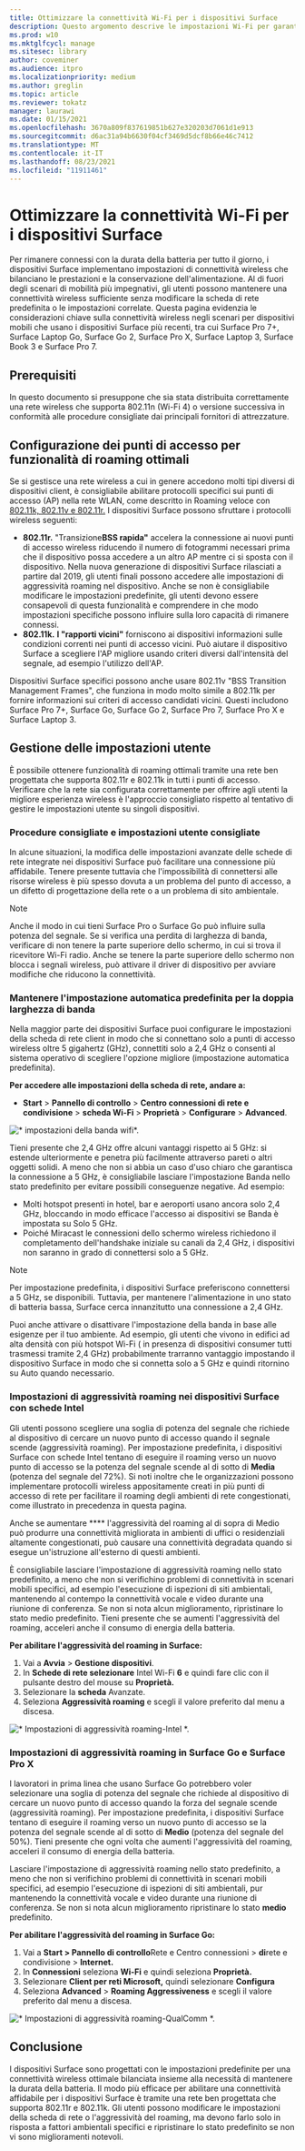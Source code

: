 ```yaml
---
title: Ottimizzare la connettività Wi-Fi per i dispositivi Surface
description: Questo argomento descrive le impostazioni Wi-Fi per garantire che i dispositivi Surface rimangano connessi in ambienti di rete congestionati e in scenari mobili.
ms.prod: w10
ms.mktglfcycl: manage
ms.sitesec: library
author: coveminer
ms.audience: itpro
ms.localizationpriority: medium
ms.author: greglin
ms.topic: article
ms.reviewer: tokatz
manager: laurawi
ms.date: 01/15/2021
ms.openlocfilehash: 3670a809f837619851b627e320203d7061d1e913
ms.sourcegitcommit: d6ac31a94b6630f04cf3469d5dcf8b66e46c7412
ms.translationtype: MT
ms.contentlocale: it-IT
ms.lasthandoff: 08/23/2021
ms.locfileid: "11911461"
---
```

# <a name="optimize-wi-fi-connectivity-for-surface-devices"></a>Ottimizzare la connettività Wi-Fi per i dispositivi Surface


Per rimanere connessi con la durata della batteria per tutto il giorno, i dispositivi Surface implementano impostazioni di connettività wireless che bilanciano le prestazioni e la conservazione dell'alimentazione. Al di fuori degli scenari di mobilità più impegnativi, gli utenti possono mantenere una connettività wireless sufficiente senza modificare la scheda di rete predefinita o le impostazioni correlate. Questa pagina evidenzia le considerazioni chiave sulla connettività wireless negli scenari per dispositivi mobili che usano i dispositivi Surface più recenti, tra cui Surface Pro 7+, Surface Laptop Go, Surface Go 2, Surface Pro X, Surface Laptop 3, Surface Book 3 e Surface Pro 7.

## <a name="prerequisites"></a>Prerequisiti

In questo documento si presuppone che sia stata distribuita correttamente una rete wireless che supporta 802.11n (Wi-Fi 4) o versione successiva in conformità alle procedure consigliate dai principali fornitori di attrezzature.

## <a name="configuring-access-points-for-optimal-roaming-capabilities"></a>Configurazione dei punti di accesso per funzionalità di roaming ottimali

Se si gestisce una rete wireless a cui in genere accedono molti tipi diversi di dispositivi client, è consigliabile abilitare protocolli specifici sui punti di accesso (AP) nella rete WLAN, come descritto in Roaming veloce con [802.11k, 802.11v e 802.11r.](https://docs.microsoft.com/windows-hardware/drivers/network/fast-roaming-with-802-11k--802-11v--and-802-11r) I dispositivi Surface possono sfruttare i protocolli wireless seguenti:

- **802.11r.** "Transizione**BSS rapida"** accelera la connessione ai nuovi punti di accesso wireless riducendo il numero di fotogrammi necessari prima che il dispositivo possa accedere a un altro AP mentre ci si sposta con il dispositivo. Nella nuova generazione di dispositivi Surface rilasciati a partire dal 2019, gli utenti finali possono accedere alle impostazioni di aggressività roaming nel dispositivo. Anche se non è consigliabile modificare le impostazioni predefinite, gli utenti devono essere consapevoli di questa funzionalità e comprendere in che modo impostazioni specifiche possono influire sulla loro capacità di rimanere connessi.
- **802.11k.** **I "rapporti vicini"** forniscono ai dispositivi informazioni sulle condizioni correnti nei punti di accesso vicini. Può aiutare il dispositivo Surface a scegliere l'AP migliore usando criteri diversi dall'intensità del segnale, ad esempio l'utilizzo dell'AP.

Dispositivi Surface specifici possono anche usare 802.11v "BSS Transition Management Frames", che funziona in modo molto simile a 802.11k per fornire informazioni sui criteri di accesso candidati vicini. Questi includono Surface Pro 7+, Surface Go, Surface Go 2, Surface Pro 7, Surface Pro X e Surface Laptop 3. 

## <a name="managing-user-settings"></a>Gestione delle impostazioni utente

È possibile ottenere funzionalità di roaming ottimali tramite una rete ben progettata che supporta 802.11r e 802.11k in tutti i punti di accesso. Verificare che la rete sia configurata correttamente per offrire agli utenti la migliore esperienza wireless è l'approccio consigliato rispetto al tentativo di gestire le impostazioni utente su singoli dispositivi. 

### <a name="recommended-user-settings-and-best-practices"></a>Procedure consigliate e impostazioni utente consigliate

In alcune situazioni, la modifica delle impostazioni avanzate delle schede di rete integrate nei dispositivi Surface può facilitare una connessione più affidabile. Tenere presente tuttavia che l'impossibilità di connettersi alle risorse wireless è più spesso dovuta a un problema del punto di accesso, a un difetto di progettazione della rete o a un problema di sito ambientale.

> [!NOTE]
> Anche il modo in cui tieni Surface Pro o Surface Go può influire sulla potenza del segnale. Se si verifica una perdita di larghezza di banda, verificare di non tenere la parte superiore dello schermo, in cui si trova il ricevitore Wi-Fi radio. Anche se tenere la parte superiore dello schermo non blocca i segnali wireless, può attivare il driver di dispositivo per avviare modifiche che riducono la connettività.

### <a name="keep-default-auto-setting-for-dual-bandwidth-capability"></a>Mantenere l'impostazione automatica predefinita per la doppia larghezza di banda

Nella maggior parte dei dispositivi Surface puoi configurare le impostazioni della scheda di rete client in modo che si connettano solo a punti di accesso wireless oltre 5 gigahertz (GHz), connettiti solo a 2,4 GHz o consenti al sistema operativo di scegliere l'opzione migliore (impostazione automatica predefinita).

**Per accedere alle impostazioni della scheda di rete, andare a:**

- **Start**  >  **Pannello di controllo**  >  **Centro connessioni di rete e condivisione**  >  **scheda Wi-Fi**  >  **Proprietà**  >  **Configurare**  >  **Advanced**.

![* impostazioni della banda wifi*.](images/wifi-band.png) <br>

Tieni presente che 2,4 GHz offre alcuni vantaggi rispetto ai 5 GHz: si estende ulteriormente e penetra più facilmente attraverso pareti o altri oggetti solidi. A meno che non si abbia un caso d'uso chiaro che garantisca la connessione a 5 GHz, è consigliabile lasciare l'impostazione Banda nello stato predefinito per evitare possibili conseguenze negative. Ad esempio:


- Molti hotspot presenti in hotel, bar e aeroporti usano ancora solo 2,4 GHz, bloccando in modo efficace l'accesso ai dispositivi se Banda è impostata su Solo 5 GHz.
- Poiché Miracast le connessioni dello schermo wireless richiedono il completamento dell'handshake iniziale su canali da 2,4 GHz, i dispositivi non saranno in grado di connettersi solo a 5 GHz.

> [!NOTE]
> Per impostazione predefinita, i dispositivi Surface preferiscono connettersi a 5 GHz, se disponibili. Tuttavia, per mantenere l'alimentazione in uno stato di batteria bassa, Surface cerca innanzitutto una connessione a 2,4 GHz.

Puoi anche attivare o disattivare l'impostazione della banda in base alle esigenze per il tuo ambiente. Ad esempio, gli utenti che vivono in edifici ad alta densità con più hotspot Wi-Fi ( in presenza di dispositivi consumer tutti trasmessi tramite 2,4 GHz) probabilmente trarranno vantaggio impostando il dispositivo Surface in modo che si connetta solo a 5 GHz e quindi ritornino su Auto quando necessario.

### <a name="roaming-aggressiveness-settings-on-surface-devices-with-intel-adapters"></a>Impostazioni di aggressività roaming nei dispositivi Surface con schede Intel 

Gli utenti possono scegliere una soglia di potenza del segnale che richiede al dispositivo di cercare un nuovo punto di accesso quando il segnale scende (aggressività roaming). Per impostazione predefinita, i dispositivi Surface con schede Intel tentano di eseguire il roaming verso un nuovo punto di accesso se la potenza del segnale scende al di sotto di **Media** (potenza del segnale del 72%). Si noti inoltre che le organizzazioni possono implementare protocolli wireless appositamente creati in più punti di accesso di rete per facilitare il roaming degli ambienti di rete congestionati, come illustrato in precedenza in questa pagina. 

Anche se aumentare **** l'aggressività del roaming al di sopra di Medio può produrre una connettività migliorata in ambienti di uffici o residenziali altamente congestionati, può causare una connettività degradata quando si esegue un'istruzione all'esterno di questi ambienti. 

È consigliabile lasciare l'impostazione di aggressività roaming nello stato predefinito, a meno che non si verifichino problemi di connettività in scenari mobili specifici, ad esempio l'esecuzione di ispezioni di siti ambientali, mantenendo al contempo la connettività vocale e video durante una riunione di conferenza. Se non si nota alcun miglioramento, ripristinare lo stato medio predefinito. Tieni presente che se aumenti l'aggressività del roaming, acceleri anche il consumo di energia della batteria. 

**Per abilitare l'aggressività del roaming in Surface:**

1. Vai a **Avvia**  >  **Gestione dispositivi**.
2. In **Schede di rete selezionare** Intel Wi-Fi **6** e quindi fare clic con il pulsante destro del mouse su **Proprietà.**
3. Selezionare la **scheda** Avanzate.
4. Seleziona **Aggressività roaming** e scegli il valore preferito dal menu a discesa.

![* Impostazioni di aggressività roaming-Intel *.](images/wifi-roaming-int.png) <br>

### <a name="roaming-aggressiveness-settings-on-surface-go-and-surface-pro-x"></a>Impostazioni di aggressività roaming in Surface Go e Surface Pro X

I lavoratori in prima linea che usano Surface Go potrebbero voler selezionare una soglia di potenza del segnale che richiede al dispositivo di cercare un nuovo punto di accesso quando la forza del segnale scende (aggressività roaming). Per impostazione predefinita, i dispositivi Surface tentano di eseguire il roaming verso un nuovo punto di accesso se la potenza del segnale scende al di sotto di **Medio** (potenza del segnale del 50%). Tieni presente che ogni volta che aumenti l'aggressività del roaming, acceleri il consumo di energia della batteria.

Lasciare l'impostazione di aggressività roaming nello stato predefinito, a meno che non si verifichino problemi di connettività in scenari mobili specifici, ad esempio l'esecuzione di ispezioni di siti ambientali, pur mantenendo la connettività vocale e video durante una riunione di conferenza. Se non si nota alcun miglioramento ripristinare lo stato **medio** predefinito.

**Per abilitare l'aggressività del roaming in Surface Go:**

1. Vai a **Start > Pannello di controllo**Rete e Centro connessioni  >  **di**rete e condivisione  >  **Internet.**
2. In **Connessioni** seleziona **Wi-Fi** e quindi seleziona **Proprietà.**
3. Selezionare **Client per reti Microsoft,** quindi selezionare **Configura**
4. Seleziona **Advanced**  >  **Roaming Aggressiveness** e scegli il valore preferito dal menu a discesa.

![* Impostazioni di aggressività roaming-QualComm *.](images/wifi-roaming.png) <br>


## <a name="conclusion"></a>Conclusione

I dispositivi Surface sono progettati con le impostazioni predefinite per una connettività wireless ottimale bilanciata insieme alla necessità di mantenere la durata della batteria. Il modo più efficace per abilitare una connettività affidabile per i dispositivi Surface è tramite una rete ben progettata che supporta 802.11r e 802.11k. Gli utenti possono modificare le impostazioni della scheda di rete o l'aggressività del roaming, ma devono farlo solo in risposta a fattori ambientali specifici e ripristinare lo stato predefinito se non vi sono miglioramenti notevoli.
